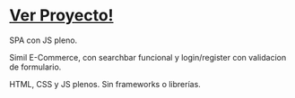# <a href="https://valeon-games.vercel.app/" rel="nofollow">Ver Proyecto!</a>

SPA con JS pleno.

Simil E-Commerce, con searchbar funcional y login/register con validacion de formulario.

HTML, CSS y JS plenos. Sin frameworks o librerías.
